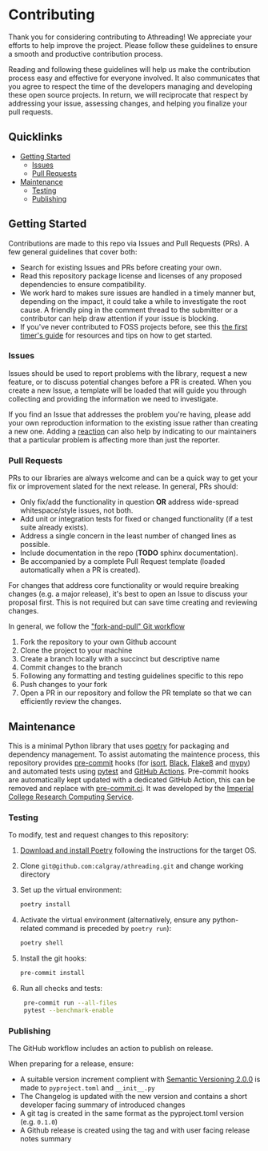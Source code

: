 # Contributing

Thank you for considering contributing to Athreading! We appreciate your efforts to help improve the project. Please follow these guidelines to ensure a smooth and productive contribution process.

Reading and following these guidelines will help us make the contribution process easy and effective for everyone involved. It also communicates that you agree to respect the time of the developers managing and developing these open source projects. In return, we will reciprocate that respect by addressing your issue, assessing changes, and helping you finalize your pull requests.

## Quicklinks

* [Getting Started](#getting-started)
  * [Issues](#issues)
  * [Pull Requests](#pull-requests)
* [Maintenance](#maintenance)
  * [Testing](#testing)
  * [Publishing](#publishing)

## Getting Started

Contributions are made to this repo via Issues and Pull Requests (PRs). A few general guidelines that cover both:

* Search for existing Issues and PRs before creating your own.
* Read this repository package license and licenses of any proposed dependencies to ensure compatibility.
* We work hard to makes sure issues are handled in a timely manner but, depending on the impact, it could take a while to investigate the root cause. A friendly ping in the comment thread to the submitter or a contributor can help draw attention if your issue is blocking.
* If you've never contributed to FOSS projects before, see this [the first timer's guide](https://auth0.com/blog/a-first-timers-guide-to-an-open-source-project/) for resources and tips on how to get started.

### Issues

Issues should be used to report problems with the library, request a new feature, or to discuss potential changes before a PR is created. When you create a new Issue, a template will be loaded that will guide you through collecting and providing the information we need to investigate.

If you find an Issue that addresses the problem you're having, please add your own reproduction information to the existing issue rather than creating a new one. Adding a [reaction](https://github.blog/2016-03-10-add-reactions-to-pull-requests-issues-and-comments/) can also help by indicating to our maintainers that a particular problem is affecting more than just the reporter.

### Pull Requests

PRs to our libraries are always welcome and can be a quick way to get your fix or improvement slated for the next release. In general, PRs should:

* Only fix/add the functionality in question **OR** address wide-spread whitespace/style issues, not both.
* Add unit or integration tests for fixed or changed functionality (if a test suite already exists).
* Address a single concern in the least number of changed lines as possible.
* Include documentation in the repo (**TODO** sphinx documentation).
* Be accompanied by a complete Pull Request template (loaded automatically when a PR is created).

For changes that address core functionality or would require breaking changes (e.g. a major release), it's best to open an Issue to discuss your proposal first. This is not required but can save time creating and reviewing changes.

In general, we follow the ["fork-and-pull" Git workflow](https://github.com/susam/gitpr)

1. Fork the repository to your own Github account
2. Clone the project to your machine
3. Create a branch locally with a succinct but descriptive name
4. Commit changes to the branch
5. Following any formatting and testing guidelines specific to this repo
6. Push changes to your fork
7. Open a PR in our repository and follow the PR template so that we can efficiently review the changes.

## Maintenance

This is a minimal Python library that uses [poetry](https://python-poetry.org) for packaging and dependency management. To assist automating the maintence process, this repository provides [pre-commit](https://pre-commit.com/) hooks (for [isort](https://pycqa.github.io/isort/), [Black](https://black.readthedocs.io/en/stable/), [Flake8](https://flake8.pycqa.org/en/latest/) and [mypy](https://mypy.readthedocs.io/en/stable/)) and automated tests using [pytest](https://pytest.org/) and [GitHub Actions](https://github.com/features/actions). Pre-commit hooks are automatically kept updated with a dedicated GitHub Action, this can be removed and replace with [pre-commit.ci](https://pre-commit.ci). It was developed by the [Imperial College Research Computing Service](https://www.imperial.ac.uk/admin-services/ict/self-service/research-support/rcs/).

### Testing

To modify, test and request changes to this repository:

1. [Download and install Poetry](https://python-poetry.org/docs/#installation) following the instructions for the target OS.
2. Clone `git@github.com:calgray/athreading.git` and change working directory
3. Set up the virtual environment:

   ```bash
   poetry install
   ```

4. Activate the virtual environment (alternatively, ensure any python-related command is preceded by `poetry run`):

   ```bash
   poetry shell
   ```

5. Install the git hooks:

   ```bash
   pre-commit install
   ```

6. Run all checks and tests:

   ```bash
    pre-commit run --all-files
    pytest --benchmark-enable
   ```

### Publishing

The GitHub workflow includes an action to publish on release.

When preparing for a release, ensure:

* A suitable version increment complient with [Semantic Versioning 2.0.0](https://semver.org/) is made to `pyproject.toml` and `__init__.py`
* The Changelog is updated with the new version and contains a short developer facing summary of introduced changes
* A git tag is created in the same format as the pyproject.toml version (e.g. `0.1.0`)
* A Github release is created using the tag and with user facing release notes summary
